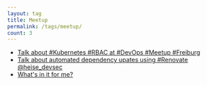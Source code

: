 ```yaml
---
layout: tag
title: Meetup
permalink: /tags/meetup/
count: 3
---
```


- [Talk about #Kubernetes #RBAC at #DevOps #Meetup #Freiburg](https://dille.name/blog/2024/05/08/talk-about-kubernetes-rbac-at-devops-meetup-freiburg/)
- [Talk about automated dependency upates using #Renovate @heise_devsec](https://dille.name/blog/2024/03/06/talk-about-automated-dependency-updates-using-renovate/)
- [What's in it for me?](https://husyn.dev/whats-in-it-for-me/)
